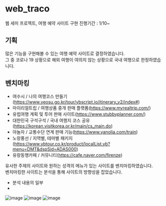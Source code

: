 # web_traco
웹 세미 프로젝트, 여행 예약 사이트 구현
진행기간 : 1/10~


## 기획
많은 기능을 구현해볼 수 있는 여행 예약 사이트로 결정하였습니다. <br>
그 중 코로나 19 상황으로 해외 여행이 여의치 않는 상황으로 국내 여행으로 한정하였습니다.

## 벤치마킹
* 여수시 / 나의 여행코스 만들기(https://www.yeosu.go.kr/tour/ybscript.io/itinerary_v2/index#)
* 마이리얼트립 / 여행상품 중개 판매 플랫폼(https://www.myrealtrip.com/)
* 유럽여행 계획 및 투어 판매 사이트(https://www.stubbyplanner.com/)
* 대한민국 구석구석 / 국내 여행지 코스 공유(https://korean.visitkorea.or.kr/main/cs_main.do)
* 야놀자 / 교통수단 연계 판매 기능(https://www.yanolja.com/train)
* 노랑풍선 / 지역별, 테마별 패키지(https://www.ybtour.co.kr/product/localList.yb?menu=DMT&dspSid=ADAS000)
* 유랑동행카페 / 커뮤니티(https://cafe.naver.com/firenze)

유사한 주제의 사이트와 원하는 성격의 메뉴가 있는 사이트를 벤치마킹하였습니다. <br>
벤치마킹한 사이트는 분석을 통해 사이트의 방향성을 잡았습니다.

* 분석 내용의 일부
* <br>
![image](https://user-images.githubusercontent.com/95206325/150711943-5c2bdb47-3336-4a7d-a187-0777d56df473.png)
![image](https://user-images.githubusercontent.com/95206325/150711970-1c7b60c7-0e09-49d4-b0b5-8bf6eea855cd.png)
![image](https://user-images.githubusercontent.com/95206325/150712068-1fb79c98-d8a8-40a2-a0cd-19d840de069c.png)

